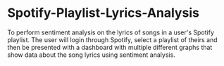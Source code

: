 # Spotify-Playlist-Lyrics-Analysis
To perform sentiment analysis on the lyrics of songs in a user's Spotify playlist.​  The user will login through Spotify, select a playlist of theirs and then be presented with a dashboard with multiple different graphs that show data about the song lyrics using sentiment analysis.
